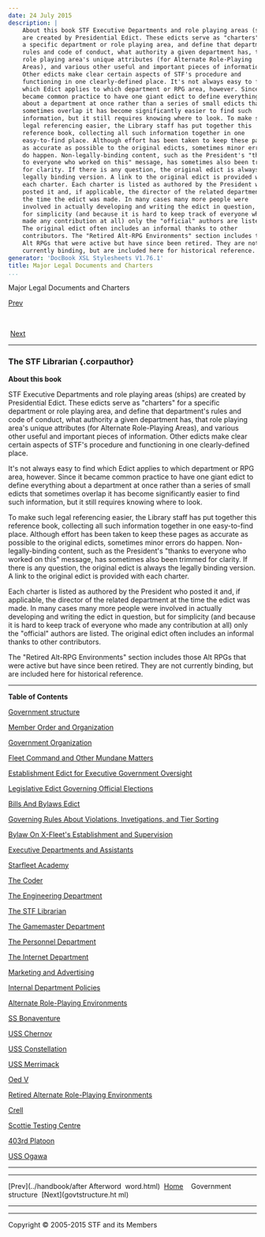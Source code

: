 ```yaml
---
date: 24 July 2015
description: |
    About this book STF Executive Departments and role playing areas (ships)
    are created by Presidential Edict. These edicts serve as "charters" for
    a specific department or role playing area, and define that department's
    rules and code of conduct, what authority a given department has, that
    role playing area's unique attributes (for Alternate Role-Playing
    Areas), and various other useful and important pieces of information.
    Other edicts make clear certain aspects of STF's procedure and
    functioning in one clearly-defined place. It's not always easy to find
    which Edict applies to which department or RPG area, however. Since it
    became common practice to have one giant edict to define everything
    about a department at once rather than a series of small edicts that
    sometimes overlap it has become significantly easier to find such
    information, but it still requires knowing where to look. To make such
    legal referencing easier, the Library staff has put together this
    reference book, collecting all such information together in one
    easy-to-find place. Although effort has been taken to keep these pages
    as accurate as possible to the original edicts, sometimes minor errors
    do happen. Non-legally-binding content, such as the President's "thanks
    to everyone who worked on this" message, has sometimes also been trimmed
    for clarity. If there is any question, the original edict is always the
    legally binding version. A link to the original edict is provided with
    each charter. Each charter is listed as authored by the President who
    posted it and, if applicable, the director of the related department at
    the time the edict was made. In many cases many more people were
    involved in actually developing and writing the edict in question, but
    for simplicity (and because it is hard to keep track of everyone who
    made any contribution at all) only the "official" authors are listed.
    The original edict often includes an informal thanks to other
    contributors. The "Retired Alt-RPG Environments" section includes those
    Alt RPGs that were active but have since been retired. They are not
    currently binding, but are included here for historical reference.
generator: 'DocBook XSL Stylesheets V1.76.1'
title: Major Legal Documents and Charters
...
```


Major Legal Documents and Charters

[Prev](../handbook/afterword.html) 

 

 [Next](govtstructure.html)

* * * * *

### The STF Librarian {.corpauthor}

**About this book**

STF Executive Departments and role playing areas (ships) are created by
Presidential Edict. These edicts serve as "charters" for a specific
department or role playing area, and define that department's rules and
code of conduct, what authority a given department has, that role
playing area's unique attributes (for Alternate Role-Playing Areas), and
various other useful and important pieces of information. Other edicts
make clear certain aspects of STF's procedure and functioning in one
clearly-defined place.

It's not always easy to find which Edict applies to which department or
RPG area, however. Since it became common practice to have one giant
edict to define everything about a department at once rather than a
series of small edicts that sometimes overlap it has become
significantly easier to find such information, but it still requires
knowing where to look.

To make such legal referencing easier, the Library staff has put
together this reference book, collecting all such information together
in one easy-to-find place. Although effort has been taken to keep these
pages as accurate as possible to the original edicts, sometimes minor
errors do happen. Non-legally-binding content, such as the President's
"thanks to everyone who worked on this" message, has sometimes also been
trimmed for clarity. If there is any question, the original edict is
always the legally binding version. A link to the original edict is
provided with each charter.

Each charter is listed as authored by the President who posted it and,
if applicable, the director of the related department at the time the
edict was made. In many cases many more people were involved in actually
developing and writing the edict in question, but for simplicity (and
because it is hard to keep track of everyone who made any contribution
at all) only the "official" authors are listed. The original edict often
includes an informal thanks to other contributors.

The "Retired Alt-RPG Environments" section includes those Alt RPGs that
were active but have since been retired. They are not currently binding,
but are included here for historical reference.

* * * * *

**Table of Contents**

[Government structure](govtstructure.html)

[Member Order and Organization](charter-moo.html)

[Government Organization](charter-go.html)

[Fleet Command and Other Mundane Matters](charter-fleets.html)

[Establishment Edict for Executive Government
Oversight](charter-eeego.html)

[Legislative Edict Governing Official Elections](charter-elections.html)

[Bills And Bylaws Edict](charter-babe.html)

[Governing Rules About Violations, Invetigations, and Tier
Sorting](charter-gravities.html)

[Bylaw On X-Fleet's Establishment and Supervision](charter-xfleet.html)

[Executive Departments and Assistants](departments.html)

[Starfleet Academy](charter-acad.html)

[The Coder](charter-code.html)

[The Engineering Department](charter-ed.html)

[The STF Librarian](charter-library.html)

[The Gamemaster Department](charter-gmd.html)

[The Personnel Department](charter-pd.html)

[The Internet Department](charter-id.html)

[Marketing and Advertising](charter-mac.html)

[Internal Department Policies](charter-deptpolicy.html)

[Alternate Role-Playing Environments](altrpgareas.html)

[SS Bonaventure](charter-bonaventure.html)

[USS Chernov](charter-chernov.html)

[USS Constellation](charter-constellation.html)

[USS Merrimack](charter-merrimack.html)

[Oed V](charter-oed_v.html)

[Retired Alternate Role-Playing Environments](oldaltrpgareas.html)

[Crell](charter-crell.html)

[Scottie Testing Centre](charter-scottie.html)

[403rd Platoon](charter-403rd.html)

[USS Ogawa](charter-ogawa.html)

* * * * *

  ------------------------ ------------------------ ------------------------
  [Prev](../handbook/after Afterword 
  word.html)               [Home](../index.html)
                            Government structure
   [Next](govtstructure.ht 
  ml)                      
  ------------------------ ------------------------ ------------------------

* * * * *

Copyright © 2005-2015 STF and its Members
